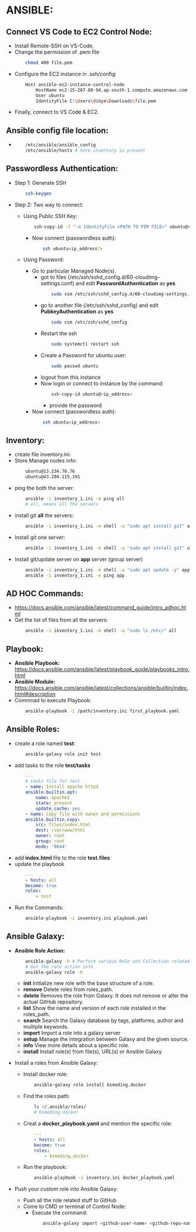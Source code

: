 # ANSIBLE:

## Connect VS Code to EC2 Control Node:
* Install Remote-SSH on VS-Code, 
* Change the permission of .pem file
    ```bash
        chmod 400 file.pem
    ```
* Configure the EC2 instance in .ssh/config:
    ```bash
        Host ansible-ec2-instance-control-node
            HostName ec2-15-207-88-94.ap-south-1.compute.amazonaws.com
            User ubuntu
            IdentityFile C:\Users\dibye\Downloads\file.pem
    ```
* Finally, connect to VS Code & EC2.

## Ansible config file location:
* ```bash
      /etc/ansible/ansible_config
      /etc/ansible/hosts # here inventory is present
  ```


## Passwordless Authentication:
* Step 1: Generate SSH
    ```bash
        ssh-keygen
    ```
* Step 2: Two way to connect:
    * Using Public SSH Key:
        ```bash
            ssh-copy-id -f "-o IdentityFile <PATH TO PEM FILE>" ubuntu@<INSTANCE-PUBLIC-IP>
        ```
        * Now connect (passwordless auth):
            ```bash
                ssh ubuntu<ip_address?>
            ```

    * Using Password:
        * Go to particular Managed Node(s).
            * got to files (/etc/ssh/sshd_config.d/60-cloudimg-settings.conf) and edit **PasswordAuthentication** as  **yes** 
                ```bash
                    sudo vim /etc/ssh/sshd_config.d/60-cloudimg-settings.conf
                ```
            * go to another file (/etc/ssh/sshd_config) and edit **PubkeyAuthentication** as **yes**
                ```bash
                    sudo vim /etc/ssh/sshd_config
                ```
            * Restart the ssh
                ```bash
                    sudo systemctl restart ssh
                ```
            * Create a Password for ubuntu user:
                ```bash
                    sudo passwd ubuntu
                ```
            * logout from this instance
            * Now login or connect to instance by the command:
                ```bash
                    ssh-copy-id ubuntu@<ip_address>
                ```
                * provide the password
        * Now connect (passwordless auth):
            ```bash
                ssh ubuntu<ip_address>
            ```

## Inventory:
* create file inventory.ini:
* Store Manage nodes info:
    ```bash
        ubuntu@13.234.76.76
        ubuntu@43.204.115.191
    ```
* ping the both the server:
    ```bash
        ansible -i inventory_1.ini -m ping all
        # all, means all the servers
    ```
* install git **all** the servers:
    ```bash
        ansible -i inventory_1.ini -m shell -a "sudo apt install git" all
    ```
* Install git one server:
    ```bash
        ansible -i inventory_1.ini -m shell -a "sudo apt install git" ubuntu@43.204.115.191
    ```
* Install git/update server on **app** server (group server)
    ```bash
        ansible -i inventory_1.ini -m shell -a "sudo apt update -y" app
        ansible -i inventory_1.ini -m ping app
    ```

## AD HOC Commands:
* https://docs.ansible.com/ansible/latest/command_guide/intro_adhoc.html
* Get the list of files from all the servers:
    ```bash
        ansible -i inventory_1.ini -m shell -a "sudo ls /etc/" all
    ```

## Playbook:
* **Ansible Playbook:** https://docs.ansible.com/ansible/latest/playbook_guide/playbooks_intro.html
* **Ansible Module:** https://docs.ansible.com/ansible/latest/collections/ansible/builtin/index.html#description
* Commnad to execute Playbook:
    ```bash
        ansible-playbook -i /path/inventory.ini first_playbook.yaml 
    ```

## Ansible Roles:
* create a role named **test**:
    ```bash
        ansible-galaxy role init test
    ```
* add tasks to the role **test/tasks**
    ```yaml
        ---
        # tasks file for test
        - name: Install apache httpd
        ansible.builtin.apt:
            name: apache2
            state: present
            update_cache: yes    
        - name: Copy file with owner and permissions
        ansible.builtin.copy:
            src: files/index.html
            dest: /var/www/html
            owner: root
            group: root
            mode: '0644'
    ```
* add **index.html** file to the role **test.files**
* update the playbook
    ```yaml
        ---
        - hosts: all
        become: true
        roles:
            - test
    ```
* Run the Commands:
    ```bash
        ansible-playbook -i inventory.ini playbook.yaml 
    ```

## Ansible Galaxy:
* **Ansible Role Action:**
    ```bash
        ansible-galaxy -h # Perform various Role and Collection related operations
        # Get the role action info
        ansible-galaxy role -h
    ```
    * **init**       Initialize new role with the base structure of a role.
    * **remove**     Delete roles from roles_path.
    * **delete**     Removes the role from Galaxy. It does not remove or alter the actual GitHub repository.
    * **list**       Show the name and version of each role installed in the roles_path.
    * **search**     Search the Galaxy database by tags, platforms, author and multiple keywords.
    * **import**     Import a role into a galaxy server
    * **setup**      Manage the integration between Galaxy and the given source.
    * **info**       View more details about a specific role.
    * **install**    Install role(s) from file(s), URL(s) or Ansible Galaxy

* Install a roles from Ansible Galaxy:
    * Install docker role:
        ```bash
            ansible-galaxy role install bsmeding.docker
        ```
    * Find the roles path:
        ```bash
            ls ~/.ansible/roles/
            # bsmeding.docker
        ```
    * Creat a **docker_playbook.yaml** and mention the specific role:
        ```yaml
            ---
            - hosts: all
            become: true
            roles:
                - bsmeding.docker
        ```
    * Run the playbook:
        ```bash
            ansible-playbook -i inventory.ini docker_playbook.yaml
        ```
* Push your custom role into Ansible Galaxy:
    * Push all the role related stuff to GitHub
    * Come to CMD or terminal of Control Node:
        * Execute the command:
            ```bash
                ansible-galaxy import <github-user-name> <github-repo-name> --token <ansible-api-token>
            ```
